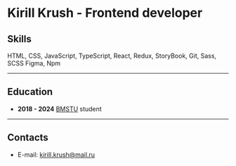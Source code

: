 # Kirill Krush - Frontend developer

## Skills

HTML, CSS, JavaScript, TypeScript, React, Redux, StoryBook, Git, Sass, SCSS Figma, Npm

---

## Education

- **2018 - 2024** [BMSTU](https://bmstu.ru/) student

---
## Contacts
* E-mail: kirill.krush@mail.ru
